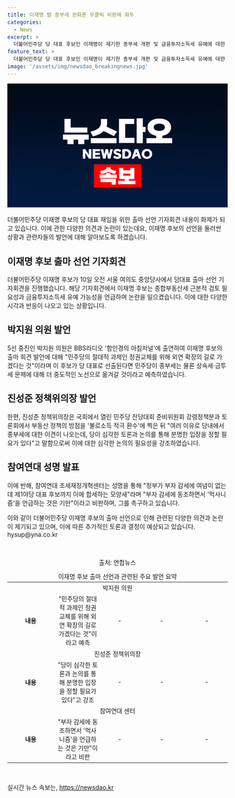 ```yaml
---
title: 이재명 발 종부세 완화론 우클릭 비판에 화두
categories:
  - News
excerpt: >
  더불어민주당 당 대표 후보인 이재명이 제기한 종부세 개편 및 금융투자소득세 유예에 대한 발언으로 민주당 내부에서 관련 논의가 본격화할 전망이다. 이에 대해 일각에서는 전통적인 지지층인 진보 진영의 우클릭 비판을 우려하는 반론도 제기되고 있으며, 심각한 토론이 필요하다는 주장도 나오고 있다. 이에 대해 참여연대 등 시민단체들은 부자 감세에 대한 우려를 피력하며 이 후보를 겨냥한 비판을 촉구하고 있다. 
feature_text: >
  더불어민주당 당 대표 후보인 이재명이 제기한 종부세 개편 및 금융투자소득세 유예에 대한 발언으로 민주당 내부에서 관련 논의가 본격화할 전망이다. 이에 대해 일각에서는 전통적인 지지층인 진보 진영의 우클릭 비판을 우려하는 반론도 제기되고 있으며, 심각한 토론이 필요하다는 주장도 나오고 있다. 이에 대해 참여연대 등 시민단체들은 부자 감세에 대한 우려를 피력하며 이 후보를 겨냥한 비판을 촉구하고 있다. 
image: '/assets/img/newsdao_breakingnews.jpg'
---
```


<p><img src="/assets/img/newsdao_breakingnews.jpg" alt="ranknews 속보" /></p>

<p>더불어민주당 이재명 후보의 당 대표 재임을 위한 출마 선언 기자회견 내용이 화제가 되고 있습니다. 이에 관한 다양한 의견과 논란이 있는데요, 이재명 후보의 선언을 둘러싼 상황과 관련자들의 발언에 대해 알아보도록 하겠습니다. </p>

<h2 data-ke-size="size26">이재명 후보 출마 선언 기자회견</h2>

<p>더불어민주당 이재명 후보가 10일 오전 서울 여의도 중앙당사에서 당대표 출마 선언 기자회견을 진행했습니다. 해당 기자회견에서 이재명 후보는 종합부동산세 근본적 검토 필요성과 금융투자소득세 유예 가능성을 언급하며 논란을 일으켰습니다. 이에 대한 다양한 시각과 반응이 나오고 있는 상황입니다.</p>

<h2 data-ke-size="size26">박지원 의원 발언</h2>

<p>5선 중진인 박지원 의원은 BBS라디오 '함인경의 아침저널'에 출연하여 이재명 후보의 출마 회견 발언에 대해 "민주당의 절대적 과제인 정권교체를 위해 외연 확장의 길로 가겠다는 것"이라며 이 후보가 당 대표로 선출된다면 민주당이 종부세는 물론 상속세·금투세 문제에 대해 더 중도적인 노선으로 옮겨갈 것이라고 예측하였습니다.</p>

<h2 data-ke-size="size26">진성준 정책위의장 발언</h2>

<p>한편, 진성준 정책위의장은 국회에서 열린 민주당 전당대회 준비위원회 강령정책분과 토론회에서 부동산 정책의 방점을 '불로소득 적극 환수'에 찍은 뒤 "여러 이유로 당내에서 종부세에 대한 이견이 나오는데, 당이 심각한 토론과 논의를 통해 분명한 입장을 정할 필요가 있다"고 말함으로써 이에 대한 심각한 논의의 필요성을 강조하였습니다.</p>

<h2 data-ke-size="size26">참여연대 성명 발표</h2>

<p>이에 반해, 참여연대 조세재정개혁센터는 성명을 통해 "정부가 부자 감세에 여념이 없는데 제1야당 대표 후보까지 이에 합세하는 모양새"라며 "부자 감세에 동조하면서 '먹사니즘'을 언급하는 것은 기만"이라고 비판하며, 그를 촉구하고 있습니다.</p>

<p>이와 같이 더불어민주당 이재명 후보의 출마 선언으로 인해 관련된 다양한 의견과 논란이 제기되고 있으며, 이에 따른 추가적인 토론과 결정이 예상되고 있습니다. hysup@yna.co.kr</p>

<p data-ke-size="size16">&nbsp;</p>

<table>
  <caption>출처: 연합뉴스</caption>
  <colgroup>
  <col width="181">
  <col width="168">
  <col width="138">
  <col width="192">
  <col width="163">
  </colgroup>
  <thead>
    <tr>
      <td style="text-align: center;" colspan="5" rowspan="1">이재명 후보 출마 선언과 관련된 주요 발언 요약</td>
    </tr>
  </thead>
  <tbody>
    <tr>
      <td style="text-align: center;" colspan="5" rowspan="1">박지원 의원</td>
    </tr>
    <tr>
      <td style="text-align: center; height: 17px;"><b>내용</b></td>
      <td style="text-align: center; height: 17px;">"민주당의 절대적 과제인 정권교체를 위해 외연 확장의 길로 가겠다는 것"이라고 예측</td>
      <td style="text-align: center; height: 17px;">-</td>
      <td style="text-align: center; height: 17px;">-</td>
      <td style="text-align: center; height: 17px;">-</td>
    </tr>
    <tr>
      <td style="text-align: center;" colspan="5" rowspan="1">진성준 정책위의장</td>
    </tr>
    <tr>
      <td style="text-align: center; height: 17px;"><b>내용</b></td>
      <td style="text-align: center; height: 17px;">"당이 심각한 토론과 논의를 통해 분명한 입장을 정할 필요가 있다"고 강조</td>
      <td style="text-align: center; height: 17px;">-</td>
      <td style="text-align: center; height: 17px;">-</td>
      <td style="text-align: center; height: 17px;">-</td>
    </tr>
    <tr>
      <td style="text-align: center;" colspan="5" rowspan="1">참여연대 센터</td>
    </tr>
    <tr>
      <td style="text-align: center; height: 17px;"><b>내용</b></td>
      <td style="text-align: center; height: 17px;">"부자 감세에 동조하면서 '먹사니즘'을 언급하는 것은 기만"이라고 비판</td>
      <td style="text-align: center; height: 17px;">-</td>
      <td style="text-align: center; height: 17px;">-</td>
      <td style="text-align: center; height: 17px;">-</td>
    </tr>
  </tbody>
</table>

<p data-ke-size="size16">&nbsp;</p>
실시간 뉴스 속보는, <a href="https://newsdao.kr" rel="dofollow">https://newsdao.kr</a>


